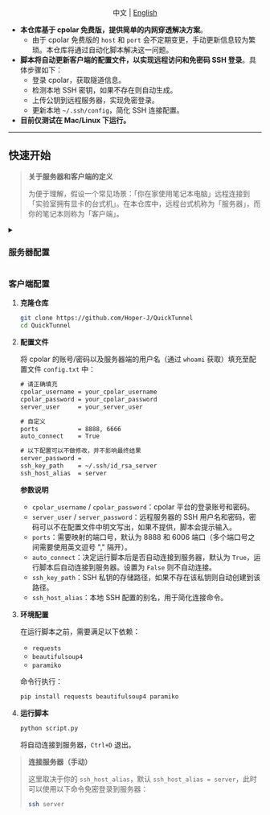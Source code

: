 <div align="center">

中文 | [English](./README_en.md)

</div>

- **本仓库基于 cpolar 免费版，提供简单的内网穿透解决方案**。
  - 由于 cpolar 免费版的 `host` 和 `port` 会不定期变更，手动更新信息较为繁琐。本仓库将通过自动化脚本解决这一问题。
- **脚本将自动更新客户端的配置文件，以实现远程访问和免密码 SSH 登录**。具体步骤如下：
  - 登录 cpolar，获取隧道信息。
  - 检测本地 SSH 密钥，如果不存在则自动生成。
  - 上传公钥到远程服务器，实现免密登录。
  - 更新本地 `~/.ssh/config`，简化 SSH 连接配置。
- **目前仅测试在 Mac/Linux 下运行。**

---

## 快速开始

> **关于服务器和客户端的定义**
>
> 为便于理解，假设一个常见场景：「你在家使用笔记本电脑」远程连接到「实验室拥有显卡的台式机」。在本仓库中，远程台式机称为「服务器」，而你的笔记本则称为「客户端」。

<details>
    <summary> <h3> 服务器配置 </h3> </summary>

请根据对应的系统遵循[官方文档](https://www.cpolar.com/docs)进行配置，这里给出 Linux 的配置方式：

1. **安装**

   - 国内：

     ```bash
     curl -L https://www.cpolar.com/static/downloads/install-release-cpolar.sh | sudo bash
     ```

   - 国外：

     ```bash
     curl -sL https://git.io/cpolar | sudo bash
     ```

2. **Token 认证**

   访问 cpolar：[https://dashboard.cpolar.com/signup](https://dashboard.cpolar.com/signup)，先注册好一个账号（无需验证邮箱和手机号），然后进行登录。

   ![登录](https://i-blog.csdnimg.cn/blog_migrate/5525126a4890c9305b47a25620a3569e.png)

   登录 cpolar 官网[后台](https://dashboard.cpolar.com/get-started)，点击左侧的`验证`，查看你的认证 token，之后将 token 贴在命令行里：

   ```bash
   cpolar authtoken xxxxxxx
   ```

   ![authtoken](https://i-blog.csdnimg.cn/blog_migrate/e24196b03a5f25c8bea1b2f2bba20d39.png)

3. **开机自启动**

   执行下列命令让其开机自动进行内网穿透，这样在远程服务器不慎重启时，本机依然可以连接：

   ```bash
   sudo systemctl enable cpolar	# 向系统添加服务
   sudo systemctl start cpolar	# 启动cpolar服务
   sudo systemctl status cpolar	# 查看服务状态
   ```

   显示 `active` 表示成功。

4. **查看当前服务器端的用户名**

   ```bash
   whoami
   ```

   这将在之后的客户端配置文件中被用到。

> **【可选】查看公网地址和端口号（服务器/客户端）**
>
> 你可以通过以下三种方式查看内网穿透状态：
>
> 1. 服务器用浏览器访问 [127.0.0.1:9200](http://127.0.0.1:9200/#/dashboard)，登录本地 cpolar web-ui 管理界面
> 2. 客户端直接访问 [https://dashboard.cpolar.com/status](https://dashboard.cpolar.com/status)，查看隧道名为 `ssh` 对应的 URL。
> 3. 直接运行 script.py（位于客户端部分）。
>
> **示例：**
>
> - URL：`tcp://3.tcp.vip.cpolar.cn:10387`
> - 公网地址：`3.tcp.vip.cpolar.cn`
> - 端口号：`10387`

</details>

### 客户端配置

1. **克隆仓库**

   ```bash
   git clone https://github.com/Hoper-J/QuickTunnel
   cd QuickTunnel
   ```

2. **配置文件**

   将 cpolar 的账号/密码以及服务器端的用户名（通过 `whoami` 获取）填充至配置文件 `config.txt` 中：

   ```txt
   # 请正确填充
   cpolar_username = your_cpolar_username
   cpolar_password = your_cpolar_password
   server_user     = your_server_user
   
   # 自定义
   ports		   = 8888, 6666
   auto_connect    = True
   
   # 以下配置可以不做修改，并不影响最终结果
   server_password = 
   ssh_key_path    = ~/.ssh/id_rsa_server
   ssh_host_alias  = server
   ```

   **参数说明**

   - `cpolar_username` / `cpolar_password`：cpolar 平台的登录账号和密码。
   - `server_user` / `server_password`：远程服务器的 SSH 用户名和密码，密码可以不在配置文件中明文写出，如果不提供，脚本会提示输入。
   - `ports`：需要映射的端口号，默认为 8888 和 6006 端口（多个端口号之间需要使用英文逗号 "," 隔开）。
   - `auto_connect`：决定运行脚本后是否自动连接到服务器，默认为 `True`，运行脚本后自动连接到服务器。设置为 `False` 则不自动连接。
   - `ssh_key_path`：SSH 私钥的存储路径，如果不存在该私钥则自动创建到该路径。
   - `ssh_host_alias`：本地 SSH 配置的别名，用于简化连接命令。

3. **环境配置**

   在运行脚本之前，需要满足以下依赖：

   - `requests`
   - `beautifulsoup4`
   - `paramiko`

   命令行执行：

   ```bash
   pip install requests beautifulsoup4 paramiko
   ```

4. **运行脚本**

   ```bash
   python script.py
   ```

   将自动连接到服务器，`Ctrl+D` 退出。

> **连接服务器（手动）**
>
> 这里取决于你的 `ssh_host_alias`，默认 `ssh_host_alias = server`，此时可以使用以下命令免密登录到服务器：
>
> ```bash
> ssh server
> ```